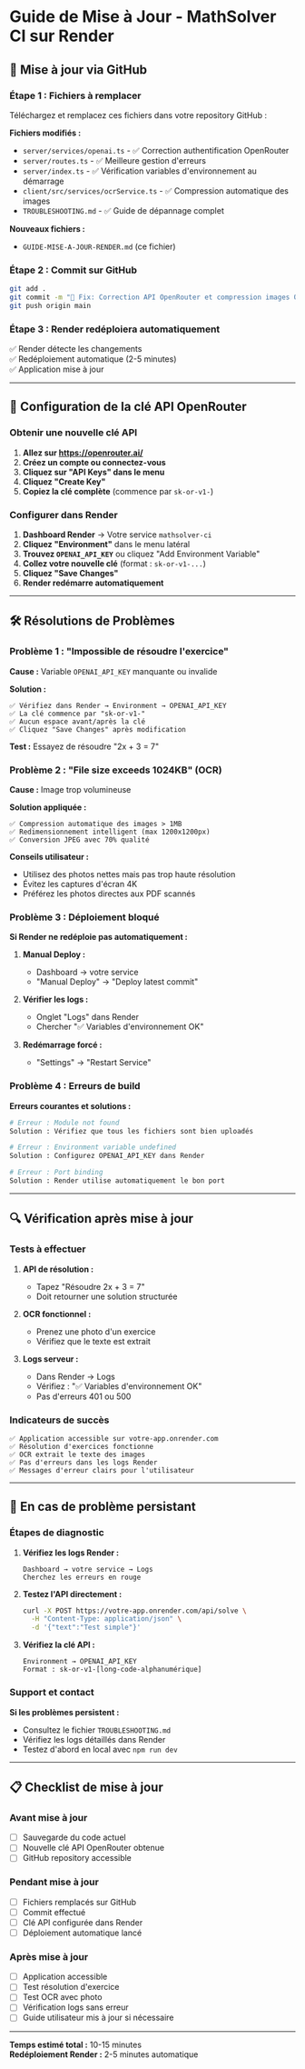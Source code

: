# Guide de Mise à Jour - MathSolver CI sur Render

## 🔄 Mise à jour via GitHub

### Étape 1 : Fichiers à remplacer

Téléchargez et remplacez ces fichiers dans votre repository GitHub :

**Fichiers modifiés :**
- `server/services/openai.ts` - ✅ Correction authentification OpenRouter
- `server/routes.ts` - ✅ Meilleure gestion d'erreurs
- `server/index.ts` - ✅ Vérification variables d'environnement au démarrage
- `client/src/services/ocrService.ts` - ✅ Compression automatique des images
- `TROUBLESHOOTING.md` - ✅ Guide de dépannage complet

**Nouveaux fichiers :**
- `GUIDE-MISE-A-JOUR-RENDER.md` (ce fichier)

### Étape 2 : Commit sur GitHub

```bash
git add .
git commit -m "🔧 Fix: Correction API OpenRouter et compression images OCR"
git push origin main
```

### Étape 3 : Render redéploiera automatiquement

✅ Render détecte les changements  
✅ Redéploiement automatique (2-5 minutes)  
✅ Application mise à jour

---

## 🔑 Configuration de la clé API OpenRouter

### Obtenir une nouvelle clé API

1. **Allez sur https://openrouter.ai/**
2. **Créez un compte ou connectez-vous**
3. **Cliquez sur "API Keys" dans le menu**
4. **Cliquez "Create Key"**
5. **Copiez la clé complète** (commence par `sk-or-v1-`)

### Configurer dans Render

1. **Dashboard Render** → Votre service `mathsolver-ci`
2. **Cliquez "Environment"** dans le menu latéral
3. **Trouvez `OPENAI_API_KEY`** ou cliquez "Add Environment Variable"
4. **Collez votre nouvelle clé** (format : `sk-or-v1-...`)
5. **Cliquez "Save Changes"**
6. **Render redémarre automatiquement**

---

## 🛠️ Résolutions de Problèmes

### Problème 1 : "Impossible de résoudre l'exercice"

**Cause :** Variable `OPENAI_API_KEY` manquante ou invalide

**Solution :**
```
✅ Vérifiez dans Render → Environment → OPENAI_API_KEY
✅ La clé commence par "sk-or-v1-"
✅ Aucun espace avant/après la clé
✅ Cliquez "Save Changes" après modification
```

**Test :** Essayez de résoudre "2x + 3 = 7"

### Problème 2 : "File size exceeds 1024KB" (OCR)

**Cause :** Image trop volumineuse

**Solution appliquée :**
```
✅ Compression automatique des images > 1MB
✅ Redimensionnement intelligent (max 1200x1200px)
✅ Conversion JPEG avec 70% qualité
```

**Conseils utilisateur :**
- Utilisez des photos nettes mais pas trop haute résolution
- Évitez les captures d'écran 4K
- Préférez les photos directes aux PDF scannés

### Problème 3 : Déploiement bloqué

**Si Render ne redéploie pas automatiquement :**

1. **Manual Deploy :**
   - Dashboard → votre service
   - "Manual Deploy" → "Deploy latest commit"

2. **Vérifier les logs :**
   - Onglet "Logs" dans Render
   - Chercher "✅ Variables d'environnement OK"

3. **Redémarrage forcé :**
   - "Settings" → "Restart Service"

### Problème 4 : Erreurs de build

**Erreurs courantes et solutions :**

```bash
# Erreur : Module not found
Solution : Vérifiez que tous les fichiers sont bien uploadés

# Erreur : Environment variable undefined  
Solution : Configurez OPENAI_API_KEY dans Render

# Erreur : Port binding
Solution : Render utilise automatiquement le bon port
```

---

## 🔍 Vérification après mise à jour

### Tests à effectuer

1. **API de résolution :**
   - Tapez "Résoudre 2x + 3 = 7"
   - Doit retourner une solution structurée

2. **OCR fonctionnel :**
   - Prenez une photo d'un exercice
   - Vérifiez que le texte est extrait

3. **Logs serveur :**
   - Dans Render → Logs
   - Vérifiez : "✅ Variables d'environnement OK"
   - Pas d'erreurs 401 ou 500

### Indicateurs de succès

```
✅ Application accessible sur votre-app.onrender.com
✅ Résolution d'exercices fonctionne
✅ OCR extrait le texte des images
✅ Pas d'erreurs dans les logs Render
✅ Messages d'erreur clairs pour l'utilisateur
```

---

## 🚨 En cas de problème persistant

### Étapes de diagnostic

1. **Vérifiez les logs Render :**
   ```
   Dashboard → votre service → Logs
   Cherchez les erreurs en rouge
   ```

2. **Testez l'API directement :**
   ```bash
   curl -X POST https://votre-app.onrender.com/api/solve \
     -H "Content-Type: application/json" \
     -d '{"text":"Test simple"}'
   ```

3. **Vérifiez la clé API :**
   ```
   Environment → OPENAI_API_KEY
   Format : sk-or-v1-[long-code-alphanumérique]
   ```

### Support et contact

**Si les problèmes persistent :**
- Consultez le fichier `TROUBLESHOOTING.md`
- Vérifiez les logs détaillés dans Render
- Testez d'abord en local avec `npm run dev`

---

## 📋 Checklist de mise à jour

### Avant mise à jour
- [ ] Sauvegarde du code actuel
- [ ] Nouvelle clé API OpenRouter obtenue
- [ ] GitHub repository accessible

### Pendant mise à jour  
- [ ] Fichiers remplacés sur GitHub
- [ ] Commit effectué
- [ ] Clé API configurée dans Render
- [ ] Déploiement automatique lancé

### Après mise à jour
- [ ] Application accessible
- [ ] Test résolution d'exercice
- [ ] Test OCR avec photo
- [ ] Vérification logs sans erreur
- [ ] Guide utilisateur mis à jour si nécessaire

---

**Temps estimé total :** 10-15 minutes  
**Redéploiement Render :** 2-5 minutes automatique